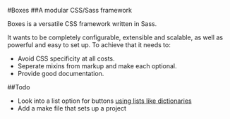 #Boxes
##A modular CSS/Sass framework

Boxes is a versatile CSS framework written in Sass. 

It wants to be completely configurable, extensible and scalable, as well as powerful and easy to set up. To achieve that it needs to:

- Avoid CSS specificity at all costs.
- Seperate mixins from markup and make each optional.
- Provide good documentation.


##Todo

- Look into a list option for buttons [using lists like dictionaries](https://gist.github.com/nathos/1212291)
- Add a make file that sets up a project
